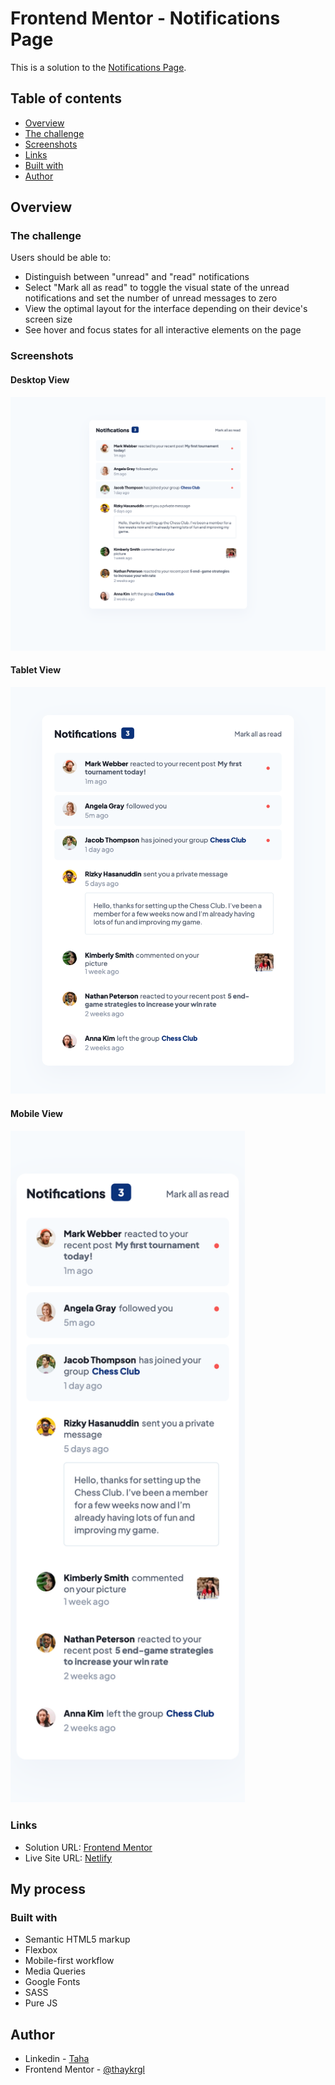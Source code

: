 # Frontend Mentor - Notifications Page

This is a solution to the [Notifications Page](https://www.frontendmentor.io/challenges/notifications-page-DqK5QAmKbC).

## Table of contents

- [Overview](#overview)
- [The challenge](#the-challenge)
- [Screenshots](#screenshots)
- [Links](#links)
- [Built with](#built-with)
- [Author](#author)

## Overview

### The challenge

Users should be able to:

- Distinguish between "unread" and "read" notifications
- Select "Mark all as read" to toggle the visual state of the unread notifications and set the number of unread messages to zero
- View the optimal layout for the interface depending on their device's screen size
- See hover and focus states for all interactive elements on the page


### Screenshots

#### Desktop View
<img src="./images/notifications-page-desktop.png" alt="">

#### Tablet View
<img src="./images/notifications-page-tablet.png" alt="" style = "width: 768px; object-fit: cover; ">

#### Mobile View
<img src="./images/notifications-page-mobile.png" alt="" style = "width: 375px; object-fit: cover; ">

### Links

- Solution URL: [Frontend Mentor](https://www.frontendmentor.io/profile/thaykrgl)
- Live Site URL: [Netlify](https://notifications-page-frontend-mentor.netlify.app/)

## My process

### Built with

- Semantic HTML5 markup
- Flexbox
- Mobile-first workflow
- Media Queries
- Google Fonts
- SASS
- Pure JS

## Author

- Linkedin - [Taha](https://www.linkedin.com/in/tahaaykiroglu)
- Frontend Mentor - [@thaykrgl](https://www.frontendmentor.io/profile/thaykrgl)

